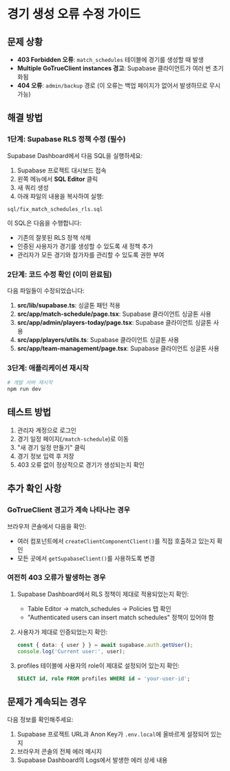 # 경기 생성 오류 수정 가이드

## 문제 상황
- **403 Forbidden 오류**: `match_schedules` 테이블에 경기를 생성할 때 발생
- **Multiple GoTrueClient instances 경고**: Supabase 클라이언트가 여러 번 초기화됨
- **404 오류**: `admin/backup` 경로 (이 오류는 백업 페이지가 없어서 발생하므로 무시 가능)

## 해결 방법

### 1단계: Supabase RLS 정책 수정 (필수)

Supabase Dashboard에서 다음 SQL을 실행하세요:

1. Supabase 프로젝트 대시보드 접속
2. 왼쪽 메뉴에서 **SQL Editor** 클릭
3. 새 쿼리 생성
4. 아래 파일의 내용을 복사하여 실행:

```
sql/fix_match_schedules_rls.sql
```

이 SQL은 다음을 수행합니다:
- 기존의 잘못된 RLS 정책 삭제
- 인증된 사용자가 경기를 생성할 수 있도록 새 정책 추가
- 관리자가 모든 경기와 참가자를 관리할 수 있도록 권한 부여

### 2단계: 코드 수정 확인 (이미 완료됨)

다음 파일들이 수정되었습니다:

1. **src/lib/supabase.ts**: 싱글톤 패턴 적용
2. **src/app/match-schedule/page.tsx**: Supabase 클라이언트 싱글톤 사용
3. **src/app/admin/players-today/page.tsx**: Supabase 클라이언트 싱글톤 사용
4. **src/app/players/utils.ts**: Supabase 클라이언트 싱글톤 사용
5. **src/app/team-management/page.tsx**: Supabase 클라이언트 싱글톤 사용

### 3단계: 애플리케이션 재시작

```powershell
# 개발 서버 재시작
npm run dev
```

## 테스트 방법

1. 관리자 계정으로 로그인
2. 경기 일정 페이지(`/match-schedule`)로 이동
3. "새 경기 일정 만들기" 클릭
4. 경기 정보 입력 후 저장
5. 403 오류 없이 정상적으로 경기가 생성되는지 확인

## 추가 확인 사항

### GoTrueClient 경고가 계속 나타나는 경우

브라우저 콘솔에서 다음을 확인:
- 여러 컴포넌트에서 `createClientComponentClient()`를 직접 호출하고 있는지 확인
- 모든 곳에서 `getSupabaseClient()`를 사용하도록 변경

### 여전히 403 오류가 발생하는 경우

1. Supabase Dashboard에서 RLS 정책이 제대로 적용되었는지 확인:
   - Table Editor → match_schedules → Policies 탭 확인
   - "Authenticated users can insert match schedules" 정책이 있어야 함

2. 사용자가 제대로 인증되었는지 확인:
   ```typescript
   const { data: { user } } = await supabase.auth.getUser();
   console.log('Current user:', user);
   ```

3. profiles 테이블에 사용자의 role이 제대로 설정되어 있는지 확인:
   ```sql
   SELECT id, role FROM profiles WHERE id = 'your-user-id';
   ```

## 문제가 계속되는 경우

다음 정보를 확인해주세요:
1. Supabase 프로젝트 URL과 Anon Key가 `.env.local`에 올바르게 설정되어 있는지
2. 브라우저 콘솔의 전체 에러 메시지
3. Supabase Dashboard의 Logs에서 발생한 에러 상세 내용
